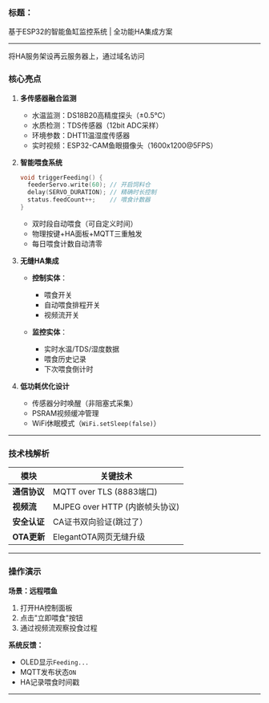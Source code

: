 ### **标题：**

基于ESP32的智能鱼缸监控系统 | 全功能HA集成方案

---
将HA服务架设再云服务器上，通过域名访问

### **核心亮点**

1. **多传感器融合监测**

    * 水温监测：DS18B20高精度探头（±0.5℃）
    * 水质检测：TDS传感器（12bit ADC采样）
    * 环境参数：DHT11温湿度传感器
    * 实时视频：ESP32-CAM鱼眼摄像头（1600x1200@5FPS）
2. **智能喂食系统**

    ```c++
    void triggerFeeding() {
      feederServo.write(60); // 开启饲料仓
      delay(SERVO_DURATION); // 精确时长控制
      status.feedCount++;    // 喂食计数器
    }
    ```

    * 双时段自动喂食（可自定义时间）
    * 物理按键+HA面板+MQTT三重触发
    * 每日喂食计数自动清零
3. **无缝HA集成**
    * **控制实体**：

      * 喂食开关
      * 自动喂食排程开关
      * 视频流开关
    * **监控实体**：

      * 实时水温/TDS/湿度数据
      * 喂食历史记录
      * 下次喂食倒计时
4. **低功耗优化设计**

    * 传感器分时唤醒（非阻塞式采集）
    * PSRAM视频缓冲管理
    * WiFi休眠模式（`WiFi.setSleep(false)`）

---

### **技术栈解析**

| 模块 | 关键技术                       |
| ------ | -------------------------------- |
| **通信协议**     | MQTT over TLS (8883端口)       |
| **视频流**     | MJPEG over HTTP (内嵌帧头协议) |
| **安全认证**     | CA证书双向验证(跳过了）             |
| **OTA更新**     | ElegantOTA网页无缝升级         |

---

### **操作演示**

**场景：远程喂鱼**

1. 打开HA控制面板
2. 点击"立即喂食"按钮
3. 通过视频流观察投食过程

**系统反馈：**

* OLED显示`Feeding...`
* MQTT发布状态`ON`
* HA记录喂食时间戳

---
